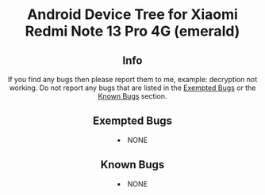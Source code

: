 <div align="center">
  <h1>Android Device Tree for Xiaomi Redmi Note 13 Pro 4G (emerald)</h1>

  <h2>Info</h2>

  <p>If you find any bugs then please report them to me, example: decryption not working. Do not report any bugs that are listed in the <a href="">Exempted Bugs</a> or the <a href="#exempted-bugs">Known Bugs</a> section.</p>

  <h2>Exempted Bugs</h2>

  <p>
  <li>NONE
  </p>

  <h2>Known Bugs</h2>

  <p>
  <li>NONE
  </p>
</div>